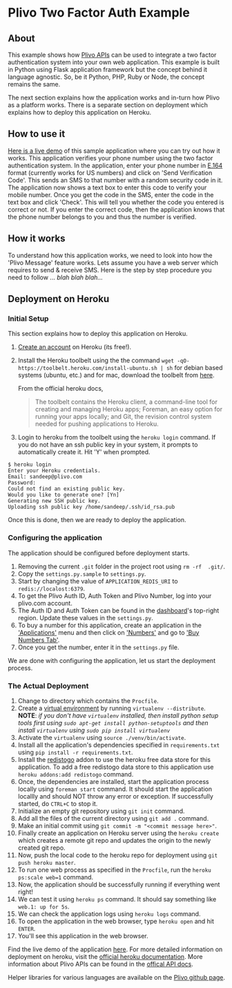 Plivo Two Factor Auth Example
=======================================

## About

This example shows how [Plivo APIs](http://plivo.com/api) can be used to integrate a two factor authentication system into your own web application. This example is built in Python using Flask application framework but the concept behind it language agnostic. So, be it Python, PHP, Ruby or Node, the concept remains the same.

The next section explains how the application works and in-turn how Plivo as a platform works. There is a separate section on deployment which explains how to deploy this application on Heroku.

## How to use it

[Here is a live demo](http://shielded-hollows-9845.herokuapp.com/) of this sample application where you can try out how it works. This application verifies your phone number using the two factor authentication system. In the application, enter your phone number in [E.164](http://en.wikipedia.org/wiki/E.164) format (currently works for US numbers) and click on 'Send Verification Code'. This sends an SMS to that number with a random security code in it. The application now shows a text box to enter this code to verify your mobile number. Once you get the code in the SMS, enter the code in the text box and click 'Check'. This will tell you whether the code you entered is correct or not. If you enter the correct code, then the application knows that the phone number belongs to you and thus the number is verified.

## How it works

To understand how this application works, we need to look into how the 'Plivo Message' feature works. Lets assume you have a web server which requires to send & receive SMS. Here is the step by step procedure you need to follow ... _blah blah blah..._

## Deployment on Heroku

### Initial Setup

This section explains how to deploy this application on Heroku.

1. [Create an account](https://id.heroku.com/signup) on Heroku (its free!).

2. Install the Heroku toolbelt using the the command `wget -qO- https://toolbelt.heroku.com/install-ubuntu.sh | sh`
    for debian based systems (ubuntu, etc.) and for mac, download the toolbelt from [here](https://toolbelt.heroku.com/osx).

    From the official heroku docs,

    >The toolbelt contains the Heroku client, a command-line tool for creating and managing Heroku apps; Foreman, an easy option for running your apps locally; and Git, the revision control system needed for pushing applications to Heroku.

3. Login to heroku from the toolbelt using the `heroku login` command.
If you do not have an ssh public key in your system, it prompts to automatically create it. Hit 'Y' when prompted.
```
$ heroku login
Enter your Heroku credentials.
Email: sandeep@plivo.com
Password: 
Could not find an existing public key.
Would you like to generate one? [Yn] 
Generating new SSH public key.
Uploading ssh public key /home/sandeep/.ssh/id_rsa.pub
``` 
Once this is done, then we are ready to deploy the application.

### Configuring the application

The application should be configured before deployment starts.

1. Removing the current `.git` folder in the project root using `rm -rf  .git/`.
2. Copy the `settings.py.sample` to `settings.py`.
3. Start by changing the value of `APPLICATION_REDIS_URI` to `redis://localost:6379`.
4. To get the Plivo Auth ID, Auth Token and Plivo Number, log into your plivo.com account.
5. The Auth ID and Auth Token can be found in the [dashboard](https://manage.plivo.com/dashboard/)'s top-right region. Update these values in the `settings.py`.
6. To buy a number for this application, create an application in the ['Applications'](https://manage.plivo.com/app/) menu and then click on ['Numbers'](https://manage.plivo.com/number/) and go to ['Buy Numbers Tab'](https://manage.plivo.com/number/search/).
7. Once you get the number, enter it in the `settings.py` file.

We are done with configuring the application, let us start the deployment process.

### The Actual Deployment

1. Change to directory which contains the `Procfile`.
2. Create a [virtual environment](http://www.virtualenv.org/en/latest/) by running `virtualenv --distribute`.  
__NOTE__: _if you don't have `virtualenv` installed, then install python setup tools first using `sudo apt-get install python-setuptools` and then install `virtualenv` using `sudo pip install virtualenv`_
3. Activate the `virtualenv` using `source ./venv/bin/activate`.
4. Install all the application's dependencies specified in `requirements.txt` using `pip install -r requirements.txt`.
5. Install the [redistogo](https://addons.heroku.com/redistogo) addon to use the heroku free data store for this application. To add a free redistogo data store to this application use `heroku addons:add redistogo` command.
6. Once, the dependencies are installed, start the application process locally using `foreman start` command. It should start the application locallly and should NOT throw any error or exception. If successfully started, do `CTRL+C` to stop it.
7. Initialize an empty git repository using `git init` command.
8. Add all the files of the current directory using `git add .` command.
9. Make an initial commit using `git commit -m "<commit message here>"`.
10. Finally create an application on Heroku server using the `heroku create` which creates a remote git repo and updates the origin to the newly created git repo.
11. Now, push the local code to the heroku repo for deployment using `git push heroku master`.
12. To run one web process as specified in the `Procfile`, run the `heroku ps:scale web=1` command.
13. Now, the application should be successfully running if everything went right!
14. We can test it using `heroku ps` command. It should say something like `web.1: up for 5s`.
15. We can check the application logs using `heroku logs` command.
16. To open the application in the web browser, type `heroku open` and hit `ENTER`.
17. You'll see this application in the web browser.

Find the live demo of the application [here](http://shielded-hollows-9845.herokuapp.com/). For more detailed information on deployment on heroku, visit the [official heroku documentation](https://devcenter.heroku.com/articles/python). More information about Plivo APIs can be found in the [offical API docs](http://plivo.com/docs/).

Helper libraries for various languages are available on the [Plivo github page](http://github.com/plivo).